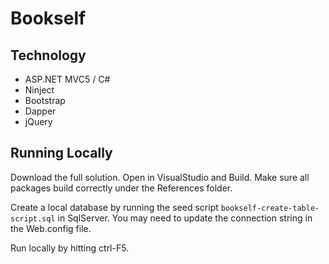 # Bookself

## Technology
* ASP.NET MVC5 / C#
* Ninject
* Bootstrap
* Dapper
* jQuery

## Running Locally
Download the full solution. Open in VisualStudio and Build. Make sure all packages build correctly under the References folder.

Create a local database by running the seed script `bookself-create-table-script.sql` in SqlServer. You may need to update the connection string in the Web.config file.

Run locally by hitting ctrl-F5.
